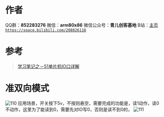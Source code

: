 ﻿# 作者
QQ群：**852283276**
微信：**arm80x86**
微信公众号：**青儿创客基地**
B站：[主页 `https://space.bilibili.com/208826118`](https://space.bilibili.com/208826118)

# 参考
> [学习笔记之－51单片机IO口详解](https://blog.csdn.net/gjxman1314/article/details/54985734)

# 准双向模式
![110](https://img-blog.csdnimg.cn/20190621233353796.png)
应用场景，开关按下5v，不按则悬空，需要完成的功能是，读1动作，读0不动作，这里为了能读到0，需要先对IO写0，否则是读不到0的，
![111](https://img-blog.csdnimg.cn/20190621233639233.png)
